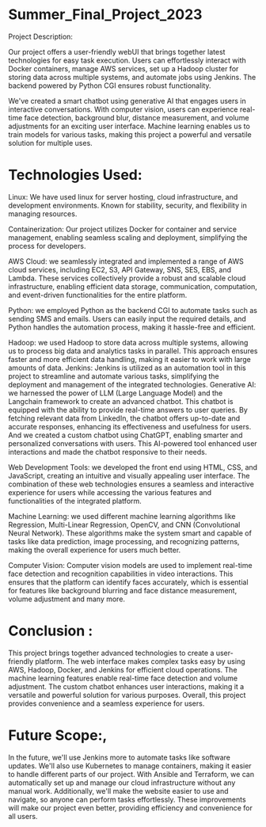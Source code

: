 # Summer_Final_Project_2023
Project Description:


Our project offers a user-friendly webUI that brings together latest technologies for easy task execution. Users can effortlessly interact with Docker containers, manage AWS services, set up a Hadoop cluster for storing data across multiple systems, and automate jobs using Jenkins. The backend powered by Python CGI ensures robust functionality.

We've created a smart chatbot using generative AI that engages users in interactive conversations. With computer vision, users can experience real-time face detection, background blur, distance measurement, and volume adjustments for an exciting user interface. Machine learning enables us to train models for various tasks, making this project a powerful and versatile solution for multiple uses.

# Technologies Used:

Linux:
We have used linux for server hosting, cloud infrastructure, and development environments.
Known for stability, security, and flexibility in managing resources.

Containerization:
Our project utilizes Docker for container and service management, enabling seamless scaling and deployment, simplifying the process for developers.

AWS Cloud:
we seamlessly integrated and implemented a range of AWS cloud services, including EC2, S3, API Gateway, SNS, SES, EBS, and Lambda. These services collectively provide a robust and scalable cloud infrastructure, enabling efficient data storage, communication, computation, and event-driven functionalities for the entire platform.

Python:
we employed Python as the backend CGI to automate tasks such as sending SMS and emails. Users can easily input the required details, and Python handles the automation process, making it hassle-free and efficient.

Hadoop:
we used Hadoop to store data across multiple systems, allowing us to process big data and analytics tasks in parallel. This approach ensures faster and more efficient data handling, making it easier to work with large amounts of data.
Jenkins:
Jenkins is utilized as an automation tool in this project to streamline and automate various tasks, simplifying the deployment and management of the integrated technologies.
Generative AI:
we harnessed the power of LLM (Large Language Model) and the Langchain framework to create an advanced chatbot. This chatbot is equipped with the ability to provide real-time answers to user queries. By fetching relevant data from LinkedIn, the chatbot offers up-to-date and accurate responses, enhancing its effectiveness and usefulness for users. And we created a custom chatbot using ChatGPT, enabling smarter and personalized conversations with users. This AI-powered tool enhanced user interactions and made the chatbot responsive to their needs.

Web Development Tools:
we developed the front end using HTML, CSS, and JavaScript, creating an intuitive and visually appealing user interface. The combination of these web technologies ensures a seamless and interactive experience for users while accessing the various features and functionalities of the integrated platform.

Machine Learning:
we used different machine learning algorithms like Regression, Multi-Linear Regression, OpenCV, and CNN (Convolutional Neural Network). These algorithms make the system smart and capable of tasks like data prediction, image processing, and recognizing patterns, making the overall experience for users much better.

Computer Vision:
Computer vision models are used to implement real-time face detection and recognition capabilities in video interactions. This ensures that the platform can identify faces accurately, which is essential for features like background blurring and face distance measurement, volume adjustment and many more.

# Conclusion : 

This project brings together advanced technologies to create a user-friendly platform. The web interface makes complex tasks easy by using AWS, Hadoop, Docker, and Jenkins for efficient cloud operations. The machine learning features enable real-time face detection and volume adjustment. The custom chatbot enhances user interactions, making it a versatile and powerful solution for various purposes. Overall, this project provides convenience and a seamless experience for users.


# Future Scope:,

In the future, we'll use Jenkins more to automate tasks like software updates.
We'll also use Kubernetes to manage containers, making it easier to handle different parts of our project. With Ansible and Terraform, we can automatically set up and manage our cloud infrastructure without any manual work. Additionally, we'll make the website easier to use and navigate, so anyone can perform tasks effortlessly. These improvements will make our project even better, providing efficiency and convenience for all users.

